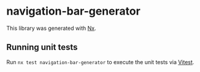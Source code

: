 # navigation-bar-generator

This library was generated with [Nx](https://nx.dev).

## Running unit tests

Run `nx test navigation-bar-generator` to execute the unit tests via [Vitest](https://vitest.dev/).
